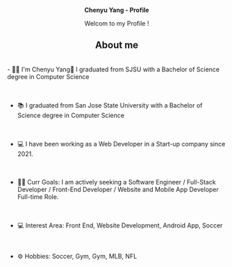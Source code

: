 <div align="center">
  <p><b> Chenyu Yang - Profile </b></p>
  <p>Welcom to my Profile !</p>
</div>

<div align="center">
  <h2> <strong> About </strong> me </h2>
  <br>
</div>

<div align="left">
- 👨‍💻 I'm Chenyu Yang👋 I graduated from SJSU with a Bachelor of Science degree in Computer Science <br><br><br>

- 📚 I graduated from San Jose State University with a Bachelor of Science degree in Computer Science  <br><br><br>

- 💻 I have been working as a Web Developer in a Start-up company since 2021. <br><br><br>

- 👩‍💻 Curr Goals: I am actively seeking a Software Engineer / Full-Stack Developer / Front-End Developer / Website and Mobile App Developer Full-time Role. <br><br><br>

- 💻 Interest Area: Front End, Website Development, Android App, Soccer <br><br><br>

- ⚙️ Hobbies: Soccer, Gym, Gym, MLB, NFL

</div>

